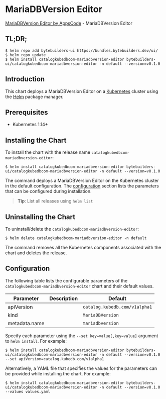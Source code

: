 # MariaDBVersion Editor

[MariaDBVersion Editor by AppsCode](https://byte.builders) - MariaDBVersion Editor

## TL;DR;

```console
$ helm repo add bytebuilders-ui https://bundles.bytebuilders.dev/ui/
$ helm repo update
$ helm install catalogkubedbcom-mariadbversion-editor bytebuilders-ui/catalogkubedbcom-mariadbversion-editor -n default --version=v0.1.0
```

## Introduction

This chart deploys a MariaDBVersion Editor on a [Kubernetes](http://kubernetes.io) cluster using the [Helm](https://helm.sh) package manager.

## Prerequisites

- Kubernetes 1.14+

## Installing the Chart

To install the chart with the release name `catalogkubedbcom-mariadbversion-editor`:

```console
$ helm install catalogkubedbcom-mariadbversion-editor bytebuilders-ui/catalogkubedbcom-mariadbversion-editor -n default --version=v0.1.0
```

The command deploys a MariaDBVersion Editor on the Kubernetes cluster in the default configuration. The [configuration](#configuration) section lists the parameters that can be configured during installation.

> **Tip**: List all releases using `helm list`

## Uninstalling the Chart

To uninstall/delete the `catalogkubedbcom-mariadbversion-editor`:

```console
$ helm delete catalogkubedbcom-mariadbversion-editor -n default
```

The command removes all the Kubernetes components associated with the chart and deletes the release.

## Configuration

The following table lists the configurable parameters of the `catalogkubedbcom-mariadbversion-editor` chart and their default values.

|   Parameter   | Description |            Default            |
|---------------|-------------|-------------------------------|
| apiVersion    |             | `catalog.kubedb.com/v1alpha1` |
| kind          |             | `MariaDBVersion`              |
| metadata.name |             | `mariadbversion`              |


Specify each parameter using the `--set key=value[,key=value]` argument to `helm install`. For example:

```console
$ helm install catalogkubedbcom-mariadbversion-editor bytebuilders-ui/catalogkubedbcom-mariadbversion-editor -n default --version=v0.1.0 --set apiVersion=catalog.kubedb.com/v1alpha1
```

Alternatively, a YAML file that specifies the values for the parameters can be provided while
installing the chart. For example:

```console
$ helm install catalogkubedbcom-mariadbversion-editor bytebuilders-ui/catalogkubedbcom-mariadbversion-editor -n default --version=v0.1.0 --values values.yaml
```
